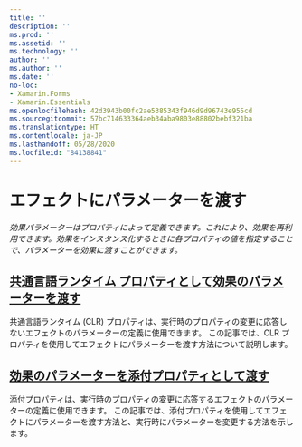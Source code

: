 ```yaml
---
title: ''
description: ''
ms.prod: ''
ms.assetid: ''
ms.technology: ''
author: ''
ms.author: ''
ms.date: ''
no-loc:
- Xamarin.Forms
- Xamarin.Essentials
ms.openlocfilehash: 42d3943b00fc2ae5385343f946d9d96743e955cd
ms.sourcegitcommit: 57bc714633364aeb34aba9803e88802bebf321ba
ms.translationtype: HT
ms.contentlocale: ja-JP
ms.lasthandoff: 05/28/2020
ms.locfileid: "84138841"
---
```

# <a name="passing-parameters-to-an-effect"></a>エフェクトにパラメーターを渡す

_効果パラメーターはプロパティによって定義できます。これにより、効果を再利用できます。効果をインスタンス化するときに各プロパティの値を指定することで、パラメーターを効果に渡すことができます。_

## <a name="passing-effect-parameters-as-common-language-runtime-properties"></a>[共通言語ランタイム プロパティとして効果のパラメーターを渡す](clr-properties.md)

共通言語ランタイム (CLR) プロパティは、実行時のプロパティの変更に応答しないエフェクトのパラメーターの定義に使用できます。 この記事では、CLR プロパティを使用してエフェクトにパラメーターを渡す方法について説明します。

## <a name="passing-effect-parameters-as-attached-properties"></a>[効果のパラメーターを添付プロパティとして渡す](attached-properties.md)

添付プロパティは、実行時のプロパティの変更に応答するエフェクトのパラメーターの定義に使用できます。 この記事では、添付プロパティを使用してエフェクトにパラメーターを渡す方法と、実行時にパラメーターを変更する方法を示します。
